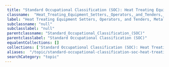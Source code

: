 ```yaml
--- 
 title: "Standard Occupational Classification (SOC): Heat Treating Equipment Setters, Operators, and Tenders, Metal and Plastic" 
 classname:  "Heat_Treating_Equipment_Setters,_Operators,_and_Tenders,_Metal_and_Plastic" 
 label: "Heat Treating Equipment Setters, Operators, and Tenders, Metal and Plastic" 
 subclassname: "null" 
 subclasslabel: "null" 
 parentclassname: "Standard_Occupational_Classification_(SOC)" 
 parentclasslabel: "Standard Occupational Classification (SOC)" 
 equalentCollections: [] 
 collections: ['Standard Occupational Classification (SOC): Heat Treating Equipment Setters, Operators, and Tenders, Metal and Plastic']
 aliases:  "/topic/standard-occupational-classification-soc-heat-treating-equipment-setters-operators-and-tenders-metal-and-plastic"  
 searchCategory: "topic" 
---
```

